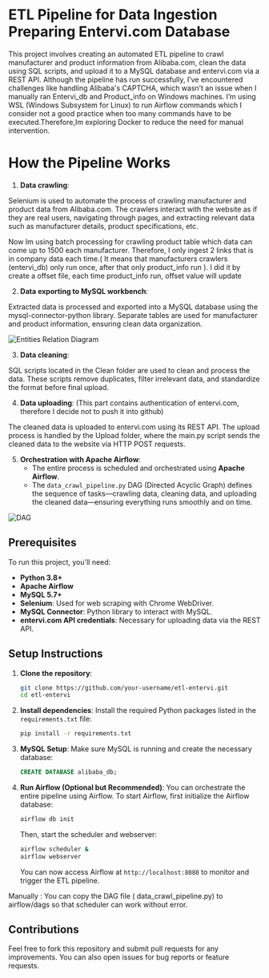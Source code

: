# ETL Pipeline for Data Ingestion Preparing Entervi.com Database

This project involves creating an automated ETL pipeline to crawl manufacturer and product information from Alibaba.com, clean the data using SQL scripts, and upload it to a MySQL database and entervi.com via a REST API. Although the pipeline has run successfully, I’ve encountered challenges like handling Alibaba's CAPTCHA, which wasn’t an issue when I manually ran Entervi_db and Product_info on Windows machines. I’m using WSL (Windows Subsystem for Linux) to run Airflow commands which I consider not a good practice when too many commands have to be executed.Therefore,Im exploring Docker to reduce the need for manual intervention.


# How the Pipeline Works
1. **Data crawling**:
   
Selenium is used to automate the process of crawling manufacturer and product data from Alibaba.com.
The crawlers interact with the website as if they are real users, navigating through pages, and extracting relevant data such as manufacturer details, product specifications, etc.
   
Now Im using batch processing for crawling product table which data can come up to 1500 each manufacturer. Therefore, I only ingest 2 links that is in company data each time.( It means that manufacturers crawlers (entervi_db) only run once, after that only product_info run ). I did it by create a offset file, each time product_info run, offset value will update

2. **Data exporting to MySQL workbench**:

Extracted data is processed and exported into a MySQL database using the mysql-connector-python library.
Separate tables are used for manufacturer and product information, ensuring clean data organization.

![Entities Relation Diagram](https://github.com/user-attachments/assets/760c2d07-4bb2-4289-bd7c-17df216e3035)

3. **Data cleaning**:

SQL scripts located in the Clean folder are used to clean and process the data.
These scripts remove duplicates, filter irrelevant data, and standardize the format before final upload.

4. **Data uploading**: (This part contains authentication of entervi.com, therefore I decide not to push it into github)

The cleaned data is uploaded to entervi.com using its REST API.
The upload process is handled by the Upload folder, where the main.py script sends the cleaned data to the website via HTTP POST requests.

5. **Orchestration with Apache Airflow**:
   - The entire process is scheduled and orchestrated using **Apache Airflow**.
   - The `data_crawl_pipeline.py` DAG (Directed Acyclic Graph) defines the sequence of tasks—crawling data, cleaning data, and uploading the cleaned data—ensuring everything runs smoothly and on time.

![DAG](https://github.com/user-attachments/assets/88763f4e-0fed-40c4-8fe1-13d416b7c09b)


## Prerequisites

To run this project, you'll need:

- **Python 3.8+**
- **Apache Airflow**
- **MySQL 5.7+**
- **Selenium**: Used for web scraping with Chrome WebDriver.
- **MySQL Connector**: Python library to interact with MySQL.
- **entervi.com API credentials**: Necessary for uploading data via the REST API.

## Setup Instructions

1. **Clone the repository**:
   ```bash
   git clone https://github.com/your-username/etl-entervi.git
   cd etl-entervi
   ```

2. **Install dependencies**:
   Install the required Python packages listed in the `requirements.txt` file:
   ```bash
   pip install -r requirements.txt
   ```

3. **MySQL Setup**:
   Make sure MySQL is running and create the necessary database:
   ```sql
   CREATE DATABASE alibaba_db;
   ```

4. **Run Airflow (Optional but Recommended)**:
   You can orchestrate the entire pipeline using Airflow. To start Airflow, first initialize the Airflow database:
   ```bash
   airflow db init
   ```

   Then, start the scheduler and webserver:
   ```bash
   airflow scheduler &
   airflow webserver
   ```

   You can now access Airflow at `http://localhost:8080` to monitor and trigger the ETL pipeline.

Manually : You can copy the DAG file ( data_crawl_pipeline.py) to airflow/dags so that scheduler can work without error.
## Contributions

Feel free to fork this repository and submit pull requests for any improvements. You can also open issues for bug reports or feature requests.
